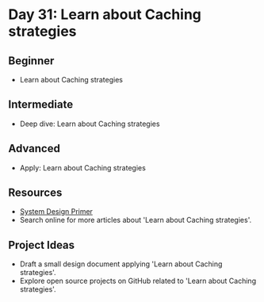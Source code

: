 # Day 31: Learn about Caching strategies

## Beginner
- Learn about Caching strategies

## Intermediate
- Deep dive: Learn about Caching strategies

## Advanced
- Apply: Learn about Caching strategies

## Resources
- [System Design Primer](https://github.com/donnemartin/system-design-primer/search?q=Learn+about+Caching+strategies)
- Search online for more articles about 'Learn about Caching strategies'.

## Project Ideas
- Draft a small design document applying 'Learn about Caching strategies'.
- Explore open source projects on GitHub related to 'Learn about Caching strategies'.
